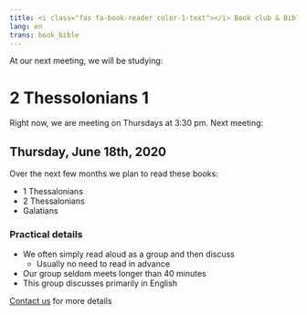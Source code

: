 ```yaml
---
title: <i class="fas fa-book-reader color-1-text"></i> Book club & Bible study <i class="fas fa-bible color-1-dark-text"></i>
lang: en
trans: book_bible
---
```

At our next meeting, we will be studying:

# 2 Thessolonians 1

Right now, we are meeting on Thursdays at 3:30 pm. Next meeting:
## Thursday, June 18th, 2020

Over the next few months we plan to read these books:
* 1 Thessalonians
* 2 Thessalonians
* Galatians

### Practical details
* We often simply read aloud as a group and then discuss
  * Usually no need to read in advance
* Our group seldom meets longer than 40 minutes
* This group discusses primarily in English

[Contact us](/contact) for more details
